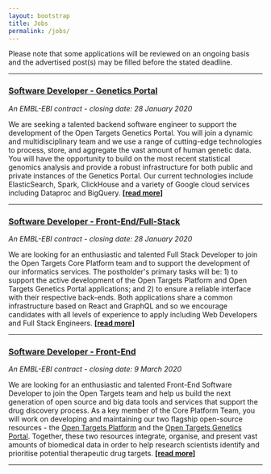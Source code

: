 ```yaml
---
layout: bootstrap
title: Jobs
permalink: /jobs/
---
```

Please note that some applications will be reviewed on an ongoing basis and the advertised post(s) may be filled before the stated deadline. 

***

### [Software Developer - Genetics Portal](https://www.embl.de/jobs/searchjobs/index.php?ref=EBI01577)
*An EMBL-EBI contract - closing date: 28 January 2020*

We are seeking a talented backend software engineer to support the development of the Open Targets Genetics Portal. You  will join a dynamic and multidisciplinary team and we use a range of cutting-edge technologies to process, store, and aggregate the vast amount of human genetic data. You will have the opportunity to build on the most recent statistical genomics analysis and provide a robust infrastructure for both public and private instances of the Genetics Portal. Our current technologies include ElasticSearch, Spark, ClickHouse and a variety of Google cloud services including Dataproc and BigQuery. __[[read more]](https://www.embl.de/jobs/searchjobs/index.php?ref=EBI01577)__

***

### [Software Developer - Front-End/Full-Stack](https://www.embl.de/jobs/searchjobs/index.php?ref=EBI01576)
*An EMBL-EBI contract - closing date: 28 January 2020*

We are looking for an enthusiastic and talented Full Stack Developer to join the Open Targets Core Platform team and to support the development of our informatics services. The postholder's primary tasks will be: 1) to support the active development of the Open Targets Platform and Open Targets Genetics Portal applications; and 2) to ensure a reliable interface with their respective back-ends. Both applications share a common infrastructure based on React and GraphQL and so we encourage candidates with all levels of experience to apply including Web Developers and Full Stack Engineers. __[[read more]](https://www.embl.de/jobs/searchjobs/index.php?ref=EBI01576)__

***

### [Software Developer - Front-End](https://www.embl.de/jobs/searchjobs/index.php?ref=EBI01599)
*An EMBL-EBI contract - closing date: 9 March 2020*

We are looking for an enthusiastic and talented Front-End Software Developer to join the Open Targets team and help us build the next generation of open source and big data tools and services that support the drug discovery process. As a key member of the Core Platform Team, you will work on developing and maintaining our two flagship open-source resources - the [Open Targets Platform](https://www.targetvalidation.org/) and the [Open Targets Genetics Portal](https://genetics.opentargets.org). Together, these two resources integrate, organise, and present vast amounts of biomedical data in order to help research scientists identify and prioritise potential therapeutic drug targets. __[[read more]](https://www.embl.de/jobs/searchjobs/index.php?ref=EBI01599)__

***